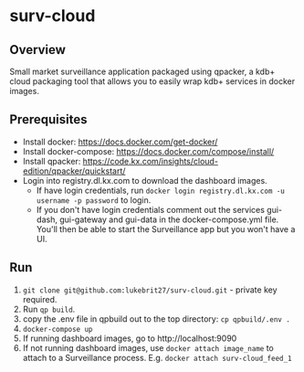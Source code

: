 # surv-cloud

## Overview
Small market surveillance application packaged using qpacker, a kdb+ cloud packaging tool that allows you to easily wrap kdb+ services in docker images.

## Prerequisites
- Install docker: https://docs.docker.com/get-docker/
- Install docker-compose: https://docs.docker.com/compose/install/
- Install qpacker: https://code.kx.com/insights/cloud-edition/qpacker/quickstart/
- Login into registry.dl.kx.com to download the dashboard images. 
  - If have login credentials, run `docker login registry.dl.kx.com -u username -p password` to login.
  - If you don't have login credentials comment out the services gui-dash, gui-gateway and gui-data in the docker-compose.yml file. You'll then be able to start the Surveillance app but you won't have a UI.

## Run
1. `git clone git@github.com:lukebrit27/surv-cloud.git` - private key required.
2.  Run `qp build`.
3. copy the .env file in qpbuild out to the top directory: `cp qpbuild/.env .`
4. `docker-compose up`
5. If running dashboard images, go to http://localhost:9090
6. If not running dashboard images, use `docker attach image_name` to attach to a Surveillance process. E.g. `docker attach surv-cloud_feed_1` 
